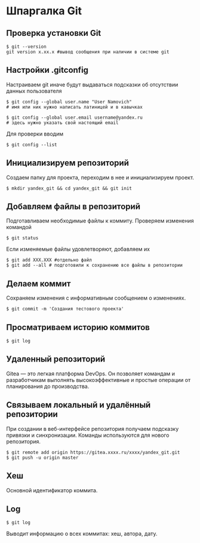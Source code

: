 # Шпаргалка Git
## Проверка установки Git
```
$ git --version
git version x.xx.x #вывод сообщения при наличии в системе git
```
## Настройки .gitconfig

Настраиваем git иначе будут выдаваться подсказки об отсутствии данных пользователя

```
$ git config --global user.name "User Namovich" 
# имя или ник нужно написать латиницей и в кавычках

$ git config --global user.email username@yandex.ru
# здесь нужно указать свой настоящий email 
```
Для проверки вводим 

```
$ git config --list 
```

## Инициализируем репозиторий

Создаем папку для проекта, переходим в нее и инициализируем проект.

```
$ mkdir yandex_git && cd yandex_git && git init
```

## Добавляем файлы в репозиторий

Подготавливаем необходимые файлы к коммиту.
Проверяем изменения командой 

```
$ git status
```
Если изменяемые файлы удовлетворяют, добавляем их 

```
$ git add XXX.XXX #отдельно файл
$ git add --all # подготовили к сохранению все файлы в репозитории
```

## Делаем коммит

Сохраняем изменения с информативным сообщением о изменениях.

```
$ git commit -m 'Создания тестового проекта' 
```

## Просматриваем историю коммитов

```
$ git log
```

## Удаленный репозиторий 

Gitea — это легкая платформа DevOps. Он позволяет командам и разработчикам выполнять высокоэффективные и простые операции от планирования до производства.

## Связываем локальный и удалённый репозитории

При создании в веб-интерфейсе репозитория получаем подсказку привязки и синхронизации. Команды используются для нового репозитория. 


```
$ git remote add origin https://gitea.xxxx.ru/xxxx/yandex_git.git
$ git push -u origin master
```

## Хеш

Основной идентификатор коммита.

## Log

```
$ git log 
```
Выводит информацию о всех коммитах: хеш, автора, дату.

